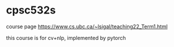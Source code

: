 # cpsc532s
course page
https://www.cs.ubc.ca/~lsigal/teaching22_Term1.html

this course is for cv+nlp, implemented by pytorch



